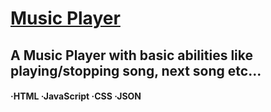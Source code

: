 # [Music Player]()
## A Music Player with basic abilities like playing/stopping song, next song etc...
#### ·HTML ·JavaScript ·CSS ·JSON
